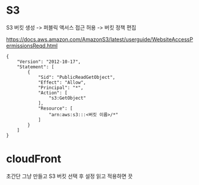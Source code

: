 # S3

S3 버킷 생성 -> 퍼블릭 액서스 접근 허용 -> 버킷 정책 편집

https://docs.aws.amazon.com/AmazonS3/latest/userguide/WebsiteAccessPermissionsReqd.html

```
{
    "Version": "2012-10-17",
    "Statement": [
        {
            "Sid": "PublicReadGetObject",
            "Effect": "Allow",
            "Principal": "*",
            "Action": [
                "s3:GetObject"
            ],
            "Resource": [
                "arn:aws:s3:::<버킷 이름>/*"
            ]
        }
    ]
}
```

# cloudFront

초간단 그냥 만들고 S3 버킷 선택 후 설정 읽고 적용하면 끗
